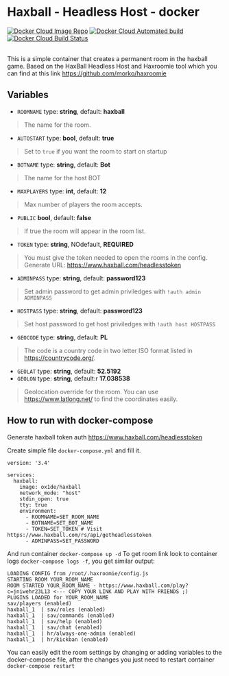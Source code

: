 # Haxball - Headless Host - docker

<p align="left">
<a href="https://hub.docker.com/r/ox1de/haxball">
        <img src="https://img.shields.io/badge/Docker%20HUB-haxball-yellow?style=for-the-badge&logo=docker"
            alt="Docker Cloud Image Repo"></a>

<a href="https://hub.docker.com/r/ox1de/haxball/builds">
        <img src="https://img.shields.io/docker/cloud/automated/ox1de/haxball?style=for-the-badge&logo=docker"
            alt="Docker Cloud Automated build"></a>

<a href="https://hub.docker.com/r/ox1de/haxball/builds">
        <img src="https://img.shields.io/docker/cloud/build/ox1de/haxball?style=for-the-badge&logo=docker"
            alt="Docker Cloud Build Status"></a>
</br></br></p>

This is a simple container that creates a permanent room in the haxball game. Based on the HaxBall Headless Host and Haxroomie tool which you can find at this link https://github.com/morko/haxroomie

## Variables

- `ROOMNAME` type: **string**, default: **haxball**
> The name for the room. 
- `AUTOSTART` type: **bool**, default: **true**
> Set to `true` if you want the room to start on startup
- `BOTNAME` type: **string**, default: **Bot**
> The name for the host BOT
- `MAXPLAYERS` type: **int**, default: **12**
> Max number of players the room accepts.
- `PUBLIC` **bool**, default: **false**
> If true the room will appear in the room list.
- `TOKEN` type: **string**, NOdefault,  **REQUIRED**
> You must give the token needed to open the rooms in the config. Generate URL: https://www.haxball.com/headlesstoken
- `ADMINPASS` type: **string**, default: **password123**
> Set admin password to get admin priviledges with `!auth admin ADMINPASS` 
- `HOSTPASS` type: **string**, default: **password123**
> Set host password to get host priviledges with `!auth host HOSTPASS`
- `GEOCODE` type: **string**, default: **PL**
> The code is a country code in two letter ISO format listed in https://countrycode.org/.
- `GEOLAT` type: **string**, default: **52.5192** 
- `GEOLON` type: **string**, default:r **17.038538**
> Geolocation override for the room. You can use https://www.latlong.net/ to find the coordinates easily.

## How to run with docker-compose

Generate haxball token auth https://www.haxball.com/headlesstoken

Create simple file `docker-compose.yml` and fill it.

```
version: '3.4'

services:
  haxball: 
    image: ox1de/haxball
    network_mode: "host"
    stdin_open: true
    tty: true
    environment:
      - ROOMNAME=SET_ROOM_NAME
      - BOTNAME=SET_BOT_NAME
      - TOKEN=SET_TOKEN # Visit https://www.haxball.com/rs/api/getheadlesstoken
      - ADMINPASS=SET_PASSWORD
```

And run container `docker-compose up -d`
To get room link look to container logs `docker-compose logs -f`, you get similar output:


```
LOADING CONFIG from /root/.haxroomie/config.js
STARTING ROOM YOUR_ROOM_NAME
ROOM STARTED YOUR_ROOM_NAME - https://www.haxball.com/play?c=jniwehr23L13 <--- COPY YOUR LINK AND PLAY WITH FRIENDS ;) 
PLUGINS LOADED for YOUR_ROOM_NAME
sav/players (enabled)
haxball_1  | sav/roles (enabled)
haxball_1  | sav/commands (enabled)
haxball_1  | sav/help (enabled)
haxball_1  | sav/chat (enabled)
haxball_1  | hr/always-one-admin (enabled)
haxball_1  | hr/kickban (enabled)
```


You can easily edit the room settings by changing or adding variables to the docker-compose file, after the changes you just need to restart container `docker-compose restart`
